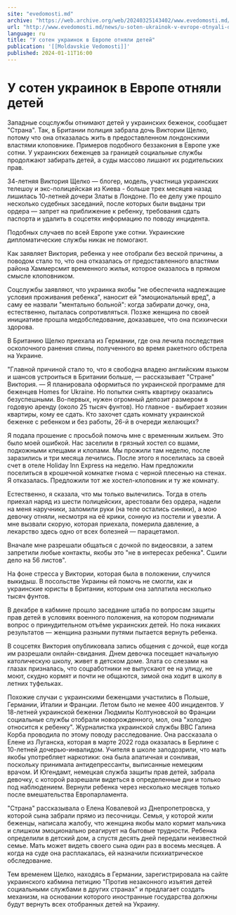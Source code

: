 ```yaml
---
site: "evedomosti.md"
archive: "https://web.archive.org/web/20240325143402/www.evedomosti.md/news/u-soten-ukrainok-v-evrope-otnyali-detej"
url: "http://www.evedomosti.md/news/u-soten-ukrainok-v-evrope-otnyali-detej"
language: ru
title: "У сотен украинок в Европе отняли детей"
publication: '[[Moldavskie Vedomosti]]'
published: 2024-01-11T16:00
---
```


# У сотен украинок в Европе отняли детей

Западные соцслужбы отнимают детей у украинских беженок, сообщает "Страна". Так, в Британии полиция забрала дочь Виктории Щелко, потому что она отказалась жить в предоставленном лондонскими властями клоповнике. Примеров подобного беззакония в Европе уже сотни. У украинских беженцев за границей социальные службы продолжают забирать детей, а суды массово лишают их родительских прав.

34-летняя Виктория Щелко — блогер, модель, участница украинских телешоу и экс-полицейская из Киева - больше трех месяцев назад лишилась 10-летней дочери Златы в Лондоне. По ее делу уже прошло несколько судебных заседаний, после которых были выданы три ордера — запрет на приближение к ребенку, требования сдать паспорта и удалить в соцсетях информацию по поводу инцидента.

Подобных случаев по всей Европе уже сотни. Украинские дипломатические службы никак не помогают.

Как заявляет Виктория, ребенка у нее отобрали без веской причины, а поводом стало то, что она отказалась от предоставленного властями района Хаммерсмит временного жилья, которое оказалось в прямом смысле клоповником.

Соцслужбы заявляют, что украинка якобы "не обеспечила надлежащие условия проживания ребенка", наносит ей "эмоциональный вред", а саму ее назвали "ментально больной": когда забирали дочку, она, естественно, пыталась сопротивляться. Позже женщина по своей инициативе прошла медобследование, доказавшее, что она психически здорова.

В Британию Щелко приехала из Германии, где она лечила последствия осколочного ранения спины, полученного во время ракетного обстрела на Украине.

"Главной причиной стало то, что я свободна владею английским языком и шансов устроиться в Британии больше, — рассказывает "Стране" Виктория. — Я планировала оформиться по украинской программе для беженцев Homes for Ukraine. Но попытки снять квартиру оказались безуспешными. Во-первых, нужен огромный депозит размером в годовую аренду (около 25 тысяч фунтов). Но главное - выбирает хозяин квартиры, кому ее сдать. Кто захочет сдать комнату украинской беженке с ребенком и без работы, 26-й в очереди желающих?

Я подала прошение с просьбой помочь мне с временным жильем. Это было моей ошибкой. Нас заселили в грязный хостел со вшами, подкожными клещами и клопами. Мы прожили там неделю, после заразились и три месяца лечились. После этого я поселилась за своей счет в отеле Holiday Inn Express на неделю. Нам предложили поселиться в крошечной комнатке гнома с черной плесенью на стенах. Я отказалась. Предложили тот же хостел-клоповник и ту же комнату.

Естественно, я сказала, что мы только вылечились. Тогда в отель приехал наряд из шести полицейских, арестовали без ордера, надели на меня наручники, заломили руки (на теле остались синяки), а мою девочку отняли, несмотря на её крики, сонную из постели и увезли. А мне вызвали скорую, которая приехала, померила давление, а лекарство здесь одно от всех болезней — парацетамол.

Вначале мне разрешали общаться с дочкой по видеосвязи, а затем запретили любые контакты, якобы это "не в интересах ребенка". Сшили дело на 56 листов".

На фоне стресса у Виктории, которая была в положении, случился выкидыш. В посольстве Украины ей помочь не смогли, как и украинские юристы в Британии, которым она заплатила несколько тысяч фунтов.

В декабре в кабмине прошло заседание штаба по вопросам защиты прав детей в условиях военного положения, на котором поднимали вопрос о принудительном отъёме украинских детей. Но пока никаких результатов — женщина разными путями пытается вернуть ребенка.

В соцсетях Виктория опубликовала запись общения с дочкой, еще когда им разрешали онлайн-свидания. Днем девочка посещает начальную католическую школу, живет в детском доме. Злата со слезами на глазах призналась, что соцработники не выпускают ее на улицу, не моют, скудно кормят и почти не общаются, зимой она ходит в школу в летних туфельках.

Похожие случаи с украинскими беженцами участились в Польше, Германии, Италии и Франции. Летом было не менее 400 инцидентов. У 18-летней украинской беженки Людмилы Колтуновской во Франции социальные службы отобрали новорожденного, мол, она "холодно относится к ребенку". Журналистка украинской службы BBC Галина Корба проводила по этому поводу расследование. Она рассказала о Елене из Луганска, которая в марте 2022 года оказалась в Берлине с 10-летней дочерью-инвалидом. Учителя в школе заподозрили, что мать якобы употребляет наркотики: она была апатичная и сонливая, поскольку принимала антидепрессанты, выписанные немецким врачом. И Югендамт, немецкая служба защиты прав детей, забрала девочку, с которой разрешали видеться в определенные дни и только под наблюдением. Вернули ребенка через несколько месяцев только после вмешательства Европарламента.

"Страна" рассказывала о Елена Ковалевой из Днепропетровска, у которой сына забрали прямо из песочницы. Семья, у которой жили беженцы, написала жалобу, что женщина якобы мало кормит мальчика и слишком эмоционально реагирует на бытовые трудности. Ребенка определили в детский дом, а спустя десять дней передали неизвестной семье. Мать может видеть своего сына один раз в восемь месяцев. А когда на суде она расплакалась, ей назначили психиатрическое обследование.

Тем временем Щелко, находясь в Германии, зарегистрировала на сайте украинского кабмина петицию "Против незаконного изъятия детей социальными службами в других странах" и предлагает создать механизм, на основании которого иностранные государства должны будут вернуть всех отобранных детей на Украину.